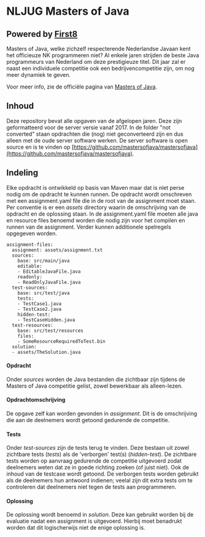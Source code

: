 # NLJUG Masters of Java
## Powered by [First8](http://www.first8.nl)
Masters of Java, welke zichzelf respecterende Nederlandse Javaan
kent het officieuze NK programmeren niet? Al enkele jaren strijden de beste Java programmeurs van Nederland om deze prestigieuze titel. Dit jaar zal er naast een individuele competitie ook een bedrijvencompetitie zijn, om nog meer dynamiek te geven.

Voor meer info, zie de officiële pagina van [Masters of Java](http://www.nljug.org/moj/2017/).


## Inhoud

Deze repository bevat alle opgaven van de afgelopen jaren. Deze zijn geformatteerd voor de server versie vanaf 2017. In de folder "not converted" staan opdrachten die (nog) niet geconverteerd zijn en dus alleen met de oude server software werken.
De server software is open source en is te vinden op [https://github.com/mastersofjava/mastersofjava](https://github.com/mastersofjava/mastersofjava).

## Indeling

Elke opdracht is ontwikkeld op basis van Maven maar dat is niet perse nodig om de opdracht te kunnen runnen. De opdracht wordt 
omschreven met een assignment.yaml file die in de root van de assignment moet staan. Per conventie is er een _assets_ directory 
waarin de omschrijving van de opdracht en de oplossing staan. In de assignment.yaml file moeten alle java en resource files benoemd 
worden die nodig zijn voor het compilen en runnen van de assignment. Verder kunnen additionele spelregels opgegeven worden.


    assignment-files:
      assignment: assets/assignment.txt
      sources:
        base: src/main/java
        editable:
        - EditableJavaFile.java
        readonly:
        - ReadOnlyJavaFile.java
      test-sources:
        base: src/test/java
        tests:
        - TestCase1.java
        - TestCase2.java
        hidden-test:
        - TestCaseHidden.java
      test-resources:
        base: src/test/resources
        files:
        - SomeResourceRequiredToTest.bin  
      solution:
      - assets/TheSolution.java


#### Opdracht
Onder _sources_ worden de Java bestanden die zichtbaar zijn tijdens de Masters of Java competitie gelist, zowel bewerkbaar als 
alleen-lezen.

#### Opdrachtomschrijving
De opgave zelf kan worden gevonden in _assignment_. Dit is de omschrijving die aan de deelnemers wordt getoond gedurende de 
competitie.

#### Tests

Onder _test-sources_ zijn de tests terug te vinden. Deze bestaan uit zowel zichtbare tests (_tests_) als de 'verborgen' test(s) 
(_hidden-test_). De zichtbare tests worden op aanvraag gedurende de competitie uitgevoerd zodat deelnemers weten dat ze in goede 
richting zoeken (of juist niet). Ook de inhoud van de testcase wordt getoond. De verborgen tests worden gebruikt als de deelnemers 
hun antwoord indienen; veelal zijn dit extra tests om te controleren dat deelnemers niet tegen de tests aan programmeren.

#### Oplossing

De oplossing wordt benoemd in _solution_. Deze kan gebruikt worden bij de evaluatie nadat een assignment is uitgevoerd. Hierbij moet 
benadrukt worden dat dit logischerwijs niet de enige oplossing is.

